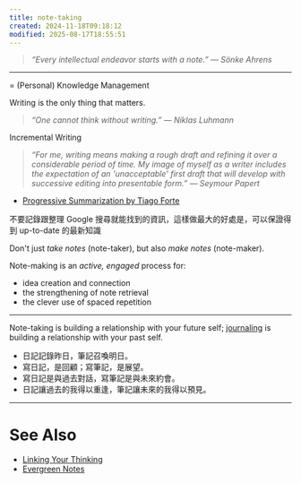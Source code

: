 ```yaml
---
title: note-taking
created: 2024-11-18T09:18:12
modified: 2025-08-17T18:55:51
---
```


> _“Every intellectual endeavor starts with a note.” — Sönke Ahrens_

---

= (Personal) Knowledge Management

Writing is the only thing that matters.

> _“One cannot think without writing.” — Niklas Luhmann_

Incremental Writing

> _“For me, writing means making a rough draft and refining it over a considerable period of time. My image of myself as a writer includes the expectation of an 'unacceptable' first draft that will develop with successive editing into presentable form.” — Seymour Papert_

* [Progressive Summarization by Tiago Forte](https://fortelabs.com/blog/progressive-summarization-a-practical-technique-for-designing-discoverable-notes/)

不要記錄跟整理 Google 搜尋就能找到的資訊，這樣做最大的好處是，可以保證得到 up-to-date 的最新知識

Don't just _take notes_ (note-taker), but also _make notes_ (note-maker).

Note-making is an _active, engaged_ process for:

* idea creation and connection
* the strengthening of note retrieval
* the clever use of spaced repetition

---

Note-taking is building a relationship with your future self; [journaling](Journaling.md) is building a relationship with your past self.

* 日記記錄昨日，筆記召喚明日。
* 寫日記，是回顧；寫筆記，是展望。
* 寫日記是與過去對話，寫筆記是與未來約會。
* 日記讓過去的我得以重逢，筆記讓未來的我得以預見。

---

# See Also

* [Linking Your Thinking](Linking%20Your%20Thinking.md)
* [Evergreen Notes](Evergreen%20Notes.md)
